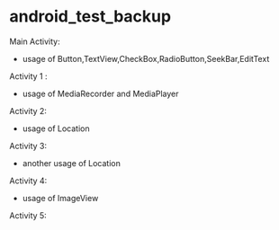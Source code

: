 # android_test_backup

Main Activity:
- usage of Button,TextView,CheckBox,RadioButton,SeekBar,EditText 

Activity 1 :
- usage of MediaRecorder and MediaPlayer

Activity 2:
- usage of Location

Activity 3:
- another usage of Location

Activity 4:
- usage of ImageView

Activity 5:
